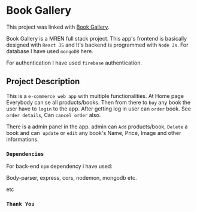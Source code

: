 # Book Gallery

This project was linked with [Book Gallery](https://book-gallery-ts.web.app/).

Book Gallery is a MREN full stack project. This app's frontend is basically designed with `React JS` and It's backend is programmed with `Node Js`.
For database I have used `mongoDB` here.

For authentication I have used `firebase` authentication.

## Project Description

This is a `e-commerce web app` with multiple functionalities. 
At Home page Everybody can se all products/books.
Then from there to `buy` any book the user have to `login` to the app. After getting log in user can `order` book.
See `order details`, Can `cancel order` also.

There is a admin panel in the app.
admin can `Add` products/book, `Delete` a book and can` update` or `edit` any book's Name, Price, Image and other informations.

### `Dependencies`

For back-end `npm` dependency i have used:

Body-parser, express, cors, nodemon, mongodb etc.

etc

### `Thank You`
